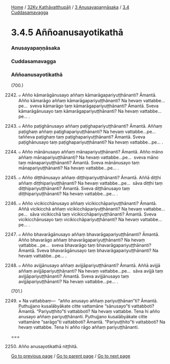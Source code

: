 
[Home](/) / [32Kv Kathāvatthupāḷi](/tipitaka/32Kv.md) / [3 Anusayapaṇṇāsaka](/tipitaka/32Kv/3.md) / [3.4 Cuddasamavagga](/tipitaka/32Kv/3/3.4.md)

# 3.4.5 Aññoanusayotikathā

### Anusayapaṇṇāsaka

### Cuddasamavagga

### Aññoanusayotikathā

(700.)

2242. ๐ Añño kāmarāgānusayo aññaṃ kāmarāgapariyuṭṭhānanti? Āmantā. Añño kāmarāgo aññaṃ kāmarāgapariyuṭṭhānanti? Na hevaṃ vattabbe…pe…  sveva kāmarāgo taṃ kāmarāgapariyuṭṭhānanti? Āmantā. Sveva kāmarāgānusayo taṃ kāmarāgapariyuṭṭhānanti? Na hevaṃ vattabbe…pe… .

2243. ๐ Añño paṭighānusayo aññaṃ paṭighapariyuṭṭhānanti? Āmantā. Aññaṃ paṭighaṃ aññaṃ paṭighapariyuṭṭhānanti? Na hevaṃ vattabbe…pe…  taññeva paṭighaṃ taṃ paṭighapariyuṭṭhānanti? Āmantā. Sveva paṭighānusayo taṃ paṭighapariyuṭṭhānanti? Na hevaṃ vattabbe…pe… .

2244. ๐ Añño mānānusayo aññaṃ mānapariyuṭṭhānanti? Āmantā. Añño māno aññaṃ mānapariyuṭṭhānanti? Na hevaṃ vattabbe…pe…  sveva māno taṃ mānapariyuṭṭhānanti? Āmantā. Sveva mānānusayo taṃ mānapariyuṭṭhānanti? Na hevaṃ vattabbe…pe… .

2245. ๐ Añño diṭṭhānusayo aññaṃ diṭṭhipariyuṭṭhānanti? Āmantā. Aññā diṭṭhi aññaṃ diṭṭhipariyuṭṭhānanti? Na hevaṃ vattabbe…pe…  sāva diṭṭhi taṃ diṭṭhipariyuṭṭhānanti? Āmantā. Sveva diṭṭhānusayo taṃ diṭṭhipariyuṭṭhānanti? Na hevaṃ vattabbe…pe… .

2246. ๐ Añño vicikicchānusayo aññaṃ vicikicchāpariyuṭṭhānanti? Āmantā. Aññā vicikicchā aññaṃ vicikicchāpariyuṭṭhānanti? Na hevaṃ vattabbe…pe…  sāva vicikicchā taṃ vicikicchāpariyuṭṭhānanti? Āmantā. Sveva vicikicchānusayo taṃ vicikicchāpariyuṭṭhānanti? Na hevaṃ vattabbe…pe… .

2247. ๐ Añño bhavarāgānusayo aññaṃ bhavarāgapariyuṭṭhānanti? Āmantā. Añño bhavarāgo aññaṃ bhavarāgapariyuṭṭhānanti? Na hevaṃ vattabbe…pe…  sveva bhavarāgo taṃ bhavarāgapariyuṭṭhānanti? Āmantā. Sveva bhavarāgānusayo taṃ bhavarāgapariyuṭṭhānanti? Na hevaṃ vattabbe…pe… .

2248. ๐ Añño avijjānusayo aññaṃ avijjāpariyuṭṭhānanti? Āmantā. Aññā avijjā aññaṃ avijjāpariyuṭṭhānanti? Na hevaṃ vattabbe…pe…  sāva avijjā taṃ avijjāpariyuṭṭhānanti? Āmantā. Sveva avijjānusayo taṃ avijjāpariyuṭṭhānanti? Na hevaṃ vattabbe…pe… .

(701.)

2249. × Na vattabbaṃ—  “añño anusayo aññaṃ pariyuṭṭhānan”ti? Āmantā. Puthujjano kusalābyākate citte vattamāne “sānusayo”ti vattabboti? Āmantā. “Pariyuṭṭhito”ti vattabboti? Na hevaṃ vattabbe. Tena hi añño anusayo aññaṃ pariyuṭṭhānanti. Puthujjano kusalābyākate citte vattamāne “sarāgo”ti vattabboti? Āmantā. “Pariyuṭṭhito”ti vattabboti? Na hevaṃ vattabbe. Tena hi añño rāgo aññaṃ pariyuṭṭhānanti.

===

2250. Añño anusayotikathā niṭṭhitā.



[Go to previous page](/tipitaka/32Kv/3/3.4/3.4.4.md) / [Go to parent page](/tipitaka/32Kv/3/3.4.md) / [Go to next page](/tipitaka/32Kv/3/3.4/3.4.6.md)


